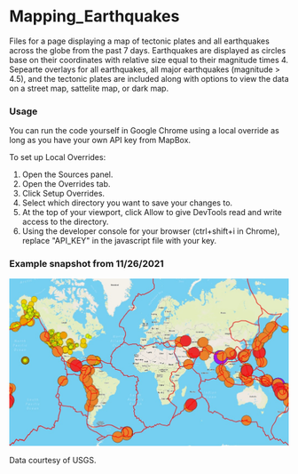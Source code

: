 # Mapping_Earthquakes

Files for a page displaying a map of tectonic plates and all earthquakes across the globe from the past 7 days. Earthquakes are displayed as circles base on their coordinates with relative size equal to their magnitude times 4. Sepearte overlays for all earthquakes, all major earthquakes (magnitude > 4.5), and the tectonic plates are included along with options to view the data on a street map, sattelite map, or dark map.

### Usage

You can run the code yourself in Google Chrome using a local override as long as you have your own API key from MapBox. 

To set up Local Overrides:

1. Open the Sources panel.
2. Open the Overrides tab.
3. Click Setup Overrides.
4. Select which directory you want to save your changes to.
5. At the top of your viewport, click Allow to give DevTools read and write access to the directory.
6. Using the developer console for your browser (ctrl+shift+i in Chrome), replace "API_KEY" in the javascript file with your key.

### Example snapshot from 11/26/2021

![11-26-2021-earthquake-map](https://github.com/deklund76/Mapping_Earthquakes/blob/main/Resources/11-26-21.jpg)

Data courtesy of USGS.
